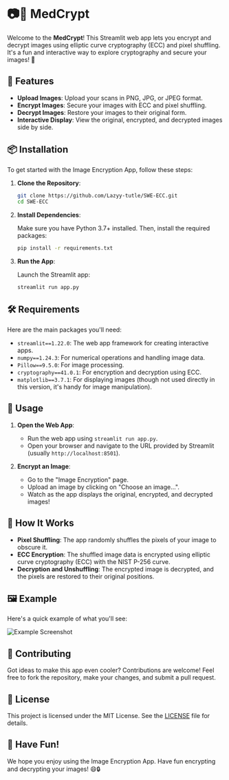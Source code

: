 # 📷🔐 MedCrypt

Welcome to the **MedCrypt**! This Streamlit web app lets you encrypt and decrypt images using elliptic curve cryptography (ECC) and pixel shuffling. It's a fun and interactive way to explore cryptography and secure your images! 🚀

## 🎉 Features

- **Upload Images**: Upload your scans in PNG, JPG, or JPEG format.
- **Encrypt Images**: Secure your images with ECC and pixel shuffling.
- **Decrypt Images**: Restore your images to their original form.
- **Interactive Display**: View the original, encrypted, and decrypted images side by side.

## 📦 Installation

To get started with the Image Encryption App, follow these steps:

1. **Clone the Repository**:

    ```sh
    git clone https://github.com/Lazyy-tutle/SWE-ECC.git
    cd SWE-ECC
    ```

2. **Install Dependencies**:

    Make sure you have Python 3.7+ installed. Then, install the required packages:

    ```sh
    pip install -r requirements.txt
    ```

3. **Run the App**:

    Launch the Streamlit app:

    ```sh
    streamlit run app.py
    ```

## 🛠️ Requirements

Here are the main packages you'll need:

- `streamlit==1.22.0`: The web app framework for creating interactive apps.
- `numpy==1.24.3`: For numerical operations and handling image data.
- `Pillow==9.5.0`: For image processing.
- `cryptography==41.0.1`: For encryption and decryption using ECC.
- `matplotlib==3.7.1`: For displaying images (though not used directly in this version, it's handy for image manipulation).

## 🚀 Usage

1. **Open the Web App**:
   - Run the web app using `streamlit run app.py`.
   - Open your browser and navigate to the URL provided by Streamlit (usually `http://localhost:8501`).

2. **Encrypt an Image**:
   - Go to the "Image Encryption" page.
   - Upload an image by clicking on "Choose an image...".
   - Watch as the app displays the original, encrypted, and decrypted images!

## 🤔 How It Works

- **Pixel Shuffling**: The app randomly shuffles the pixels of your image to obscure it.
- **ECC Encryption**: The shuffled image data is encrypted using elliptic curve cryptography (ECC) with the NIST P-256 curve.
- **Decryption and Unshuffling**: The encrypted image is decrypted, and the pixels are restored to their original positions.

## 🖼️ Example

Here's a quick example of what you'll see:

![Example Screenshot](screenshot.png)

## 🤝 Contributing

Got ideas to make this app even cooler? Contributions are welcome! Feel free to fork the repository, make your changes, and submit a pull request.

## 📜 License

This project is licensed under the MIT License. See the [LICENSE](LICENSE) file for details.

## 🎉 Have Fun!

We hope you enjoy using the Image Encryption App. Have fun encrypting and decrypting your images! 😄🔒
